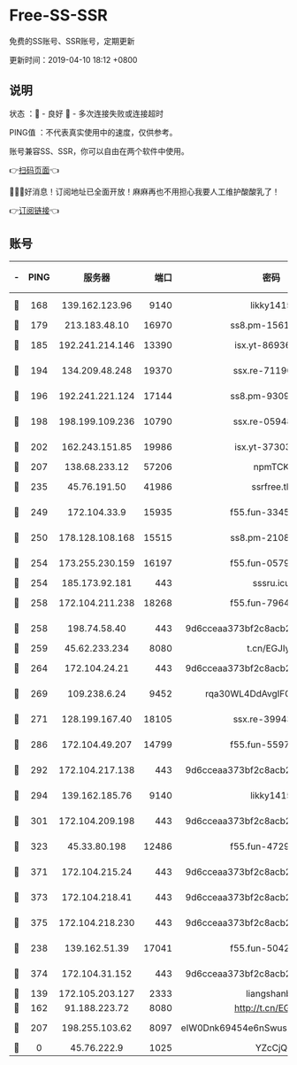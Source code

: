 # Free-SS-SSR

免费的SS账号、SSR账号，定期更新

更新时间：2019-04-10 18:12 +0800

## 说明

状态     ：🙂 - 良好 🙁 - 多次连接失败或连接超时

PING值   ：不代表真实使用中的速度，仅供参考。

账号兼容SS、SSR，你可以自由在两个软件中使用。

👉[扫码页面](https://liesauer.github.io/Free-SS-SSR/)👈

🎉🎉🎉好消息！订阅地址已全面开放！麻麻再也不用担心我要人工维护酸酸乳了！

👉[订阅链接](https://www.liesauer.net/yogurt/subscribe?ACCESS_TOKEN=DAYxR3mMaZAsaqUb)👈

## 账号

|-|PING|服务器|端口|密码|加密方式|区域|
|:----:|:----:|:-----:|-----:|:----:|:----:|:----:|
|🙂|168|139.162.123.96|9140|likky1415|aes-256-cfb|JP|
|🙂|179|213.183.48.10|16970|ss8.pm-15616359|rc4-md5|RU|
|🙂|185|192.241.214.146|13390|isx.yt-86936575|aes-256-cfb|US|
|🙂|194|134.209.48.248|19370|ssx.re-71190456|aes-256-cfb|US|
|🙂|196|192.241.221.124|17144|ss8.pm-93097895|aes-256-cfb|US|
|🙂|198|198.199.109.236|10790|ssx.re-05948231|aes-256-cfb|US|
|🙂|202|162.243.151.85|19986|isx.yt-37303730|aes-256-cfb|US|
|🙂|207|138.68.233.12|57206|npmTCK|rc4-md5|US|
|🙂|235|45.76.191.50|41986|ssrfree.tk|aes-256-cfb|SG|
|🙂|249|172.104.33.9|15935|f55.fun-33454458|aes-256-cfb|SG|
|🙂|250|178.128.108.168|15515|ss8.pm-21081633|aes-256-cfb|SG|
|🙂|254|173.255.230.159|16197|f55.fun-05795895|aes-256-cfb|US|
|🙂|254|185.173.92.181|443|sssru.icu|rc4-md5|RU|
|🙂|258|172.104.211.238|18268|f55.fun-79645035|aes-256-cfb|US|
|🙂|258|198.74.58.40|443|9d6cceaa373bf2c8acb22e60b6a58be6|aes-256-cfb|US|
|🙂|259|45.62.233.234|8080|t.cn/EGJIyrl|rc4-md5|CA|
|🙂|264|172.104.24.21|443|9d6cceaa373bf2c8acb22e60b6a58be6|aes-256-cfb|US|
|🙂|269|109.238.6.24|9452|rqa30WL4DdAvgIFG6Fs3znzTa|aes-256-cfb|FR|
|🙂|271|128.199.167.40|18105|ssx.re-39943792|aes-256-cfb|SG|
|🙂|286|172.104.49.207|14799|f55.fun-55970849|aes-256-cfb|SG|
|🙂|292|172.104.217.138|443|9d6cceaa373bf2c8acb22e60b6a58be6|aes-256-cfb|US|
|🙂|294|139.162.185.76|9140|likky1415|aes-256-cfb|DE|
|🙂|301|172.104.209.198|443|9d6cceaa373bf2c8acb22e60b6a58be6|aes-256-cfb|US|
|🙂|323|45.33.80.198|12486|f55.fun-47295730|aes-256-cfb|US|
|🙂|371|172.104.215.24|443|9d6cceaa373bf2c8acb22e60b6a58be6|aes-256-cfb|US|
|🙂|373|172.104.218.41|443|9d6cceaa373bf2c8acb22e60b6a58be6|aes-256-cfb|US|
|🙂|375|172.104.218.230|443|9d6cceaa373bf2c8acb22e60b6a58be6|aes-256-cfb|US|
|🙂|238|139.162.51.39|17041|f55.fun-50424161|aes-256-cfb|SG|
|🙂|374|172.104.31.152|443|9d6cceaa373bf2c8acb22e60b6a58be6|aes-256-cfb|US|
|🙁|139|172.105.203.127|2333|liangshanbo|chacha20|JP|
|🙁|162|91.188.223.72|8080|http://t.cn/EGJIyrl|rc4-md5|RU|
|🙁|207|198.255.103.62|8097|eIW0Dnk69454e6nSwuspv9DmS201tQ0D|aes-256-cfb|US|
|🙁|0|45.76.222.9|1025|YZcCjQ|rc4-md5|JP|

